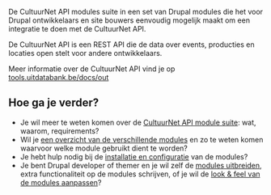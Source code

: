 De CultuurNet API modules suite in een set van Drupal modules die het voor Drupal ontwikkelaars en site bouwers eenvoudig mogelijk maakt om een integratie te doen met de CultuurNet API.

De CultuurNet API is een REST API die de data over events, producties en locaties open stelt voor andere ontwikkelaars.

Meer informatie over de CultuurNet API vind je op [tools.uitdatabank.be/docs/out](http://tools.uitdatabank.be/docs/out)

## Hoe ga je verder?

* Je wil meer te weten komen over de [CultuurNet API module suite](https://github.com/davyvandenbremt/cnapi/wiki/Praktisch): wat, waarom, requirements?
* Wil je [een overzicht van de verschillende modules](https://github.com/davyvandenbremt/cnapi/wiki/Overzicht-van-de-verschillende-modules) en zo te weten komen waarvoor welke module gebruikt dient te worden?
* Je hebt hulp nodig bij de [installatie en configuratie](https://github.com/davyvandenbremt/cnapi/wiki/Installatie-en-configuratie) van de modules?
* Je bent Drupal developer of themer en je wil zelf de [modules uitbreiden](https://github.com/davyvandenbremt/cnapi/wiki/Werken-met-de-CultuurNet-API-suite-als-developer-of-themer), extra functionaliteit op de modules schrijven, of je wil de [look & feel van de modules aanpassen](https://github.com/davyvandenbremt/cnapi/wiki/Werken-met-de-CultuurNet-API-suite-als-developer-of-themer)?